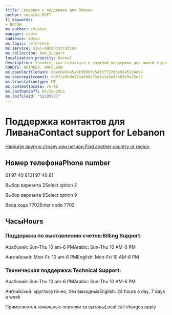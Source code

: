 ```yaml
---
title: Сведения о поддержке для Ливана
author: cmcatee-MSFT
f1.keywords:
- NOCSH
ms.author: cmcatee
manager: scotv
audience: Admin
ms.topic: reference
ms.service: o365-administration
ms.collection: Adm_Support
localization_priority: Normal
description: Узнайте, как связаться с службой поддержки для вашей страны или региона.
ROBOTS: NOINDEX, NOFOLLOW
ms.openlocfilehash: 8aeebe64a5a9f95093e5433f72203e92451d4e94
ms.sourcegitcommit: de5fce90de22ba588e75e1a1d2e87e03b9e25ec7
ms.translationtype: MT
ms.contentlocale: ru-RU
ms.lasthandoff: 05/10/2021
ms.locfileid: "52295931"
---
```

# <a name="contact-support-for-lebanon"></a><span data-ttu-id="1f8db-103">Поддержка контактов для Ливана</span><span class="sxs-lookup"><span data-stu-id="1f8db-103">Contact support for Lebanon</span></span>

<span data-ttu-id="1f8db-104">[Найдите другую страну или регион.](../../business-video/get-help-support.md)</span><span class="sxs-lookup"><span data-stu-id="1f8db-104">[Find another country or region](../../business-video/get-help-support.md).</span></span>

## <a name="phone-number"></a><span data-ttu-id="1f8db-105">Номер телефона</span><span class="sxs-lookup"><span data-stu-id="1f8db-105">Phone number</span></span>
<span data-ttu-id="1f8db-106">01 97 40 81</span><span class="sxs-lookup"><span data-stu-id="1f8db-106">01 97 40 81</span></span>

<span data-ttu-id="1f8db-107">Выбор варианта 2</span><span class="sxs-lookup"><span data-stu-id="1f8db-107">Select option 2</span></span>

<span data-ttu-id="1f8db-108">Выбор варианта 9</span><span class="sxs-lookup"><span data-stu-id="1f8db-108">Select option 9</span></span>

<span data-ttu-id="1f8db-109">Ввод кода 7702</span><span class="sxs-lookup"><span data-stu-id="1f8db-109">Enter code 7702</span></span>

## <a name="hours"></a><span data-ttu-id="1f8db-110">Часы</span><span class="sxs-lookup"><span data-stu-id="1f8db-110">Hours</span></span>
### <a name="billing-support"></a><span data-ttu-id="1f8db-111">Поддержка по выставлению счетов:</span><span class="sxs-lookup"><span data-stu-id="1f8db-111">Billing Support:</span></span>

<span data-ttu-id="1f8db-112">Арабский: Sun-Thu 10 am-6 PM</span><span class="sxs-lookup"><span data-stu-id="1f8db-112">Arabic: Sun-Thu 10 AM-6 PM</span></span>

<span data-ttu-id="1f8db-113">Английский: Mon-Fri 10 am-6 PM</span><span class="sxs-lookup"><span data-stu-id="1f8db-113">English: Mon-Fri 10 AM-6 PM</span></span>

### <a name="technical-support"></a><span data-ttu-id="1f8db-114">Техническая поддержка:</span><span class="sxs-lookup"><span data-stu-id="1f8db-114">Technical Support:</span></span>

<span data-ttu-id="1f8db-115">Арабский: Sun-Thu 10 am-6 PM</span><span class="sxs-lookup"><span data-stu-id="1f8db-115">Arabic: Sun-Thu 10 AM-6 PM</span></span>

<span data-ttu-id="1f8db-116">Английский: круглосуточно, без выходных</span><span class="sxs-lookup"><span data-stu-id="1f8db-116">English: 24 hours a day, 7 days a week</span></span>

<span data-ttu-id="1f8db-117">Применяются локальные платежи за вызовы</span><span class="sxs-lookup"><span data-stu-id="1f8db-117">Local call charges apply</span></span>
